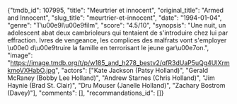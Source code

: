 {"tmdb_id": 107995, "title": "Meurtrier et innocent", "original_title": "Armed and Innocent", "slug_title": "meurtrier-et-innocent", "date": "1994-01-04", "genre": "T\u00e9l\u00e9film", "score": "4.5/10", "synopsis": "Une nuit, un adolescent abat deux cambrioleurs qui tentaient de s'introduire chez lui par effraction. Ivres de vengeance, les complices des malfrats vont s'employer \u00e0 d\u00e9truire la famille en terrorisant le jeune gar\u00e7on.", "image": "https://image.tmdb.org/t/p/w185_and_h278_bestv2/qfR3dUaP5uQg4UlXrmkmoVXHabO.jpg", "actors": ["Kate Jackson (Patsy Holland)", "Gerald McRaney (Bobby Lee Holland)", "Andrew Starnes (Chris Holland)", "Jim Haynie (Brad St. Clair)", "Dru Mouser (Janelle Holland)", "Zachary Bostrom (Davey)"], "comments": [], "recommandations_id": []}